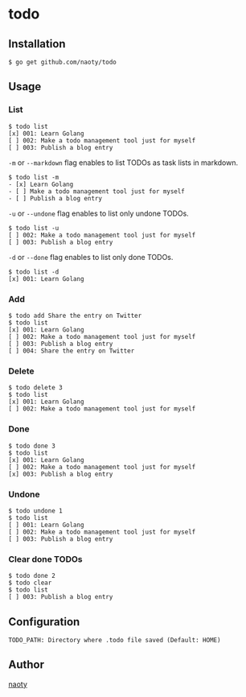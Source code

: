 # todo

## Installation

```
$ go get github.com/naoty/todo
```

## Usage

### List

```
$ todo list
[x] 001: Learn Golang
[ ] 002: Make a todo management tool just for myself
[ ] 003: Publish a blog entry
```

`-m` or `--markdown` flag enables to list TODOs as task lists in markdown.

```
$ todo list -m
- [x] Learn Golang
- [ ] Make a todo management tool just for myself
- [ ] Publish a blog entry
```

`-u` or `--undone` flag enables to list only undone TODOs.

```
$ todo list -u
[ ] 002: Make a todo management tool just for myself
[ ] 003: Publish a blog entry
```

`-d` or `--done` flag enables to list only done TODOs.

```
$ todo list -d
[x] 001: Learn Golang
```

### Add

```
$ todo add Share the entry on Twitter
$ todo list
[x] 001: Learn Golang
[ ] 002: Make a todo management tool just for myself
[ ] 003: Publish a blog entry
[ ] 004: Share the entry on Twitter
```

### Delete

```
$ todo delete 3
$ todo list
[x] 001: Learn Golang
[ ] 002: Make a todo management tool just for myself
```

### Done

```
$ todo done 3
$ todo list
[x] 001: Learn Golang
[ ] 002: Make a todo management tool just for myself
[x] 003: Publish a blog entry
```

### Undone

```
$ todo undone 1
$ todo list
[ ] 001: Learn Golang
[ ] 002: Make a todo management tool just for myself
[ ] 003: Publish a blog entry
```

### Clear done TODOs

```
$ todo done 2
$ todo clear
$ todo list
[ ] 003: Publish a blog entry
```

## Configuration

```
TODO_PATH: Directory where .todo file saved (Default: HOME)
```

## Author

[naoty](https://github.com/naoty)

